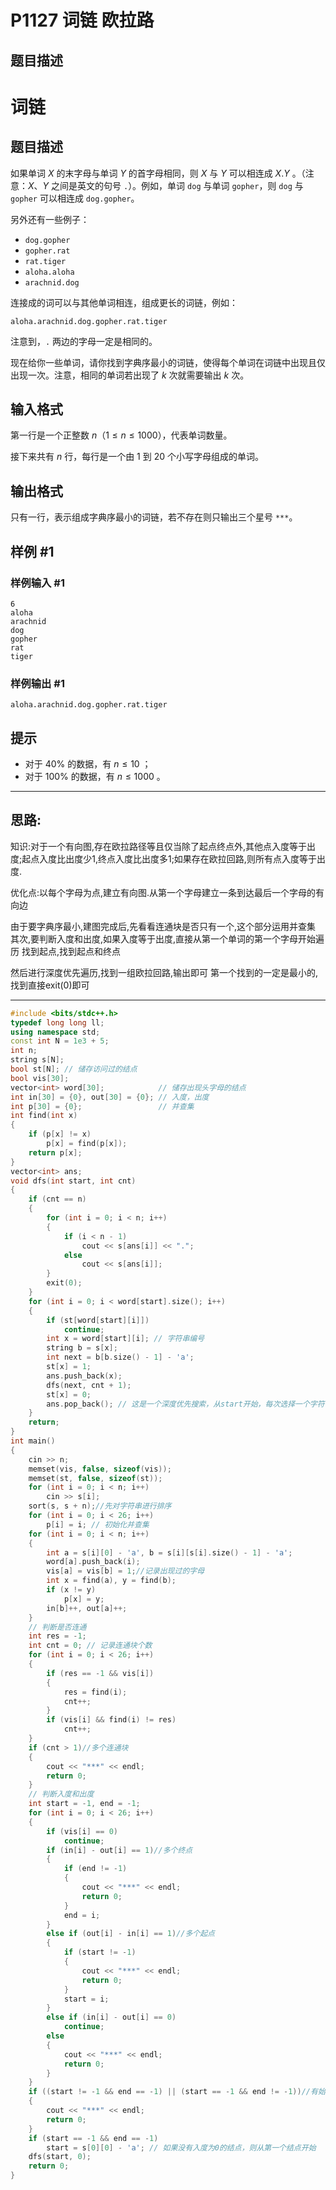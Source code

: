 # P1127 词链 欧拉路

## 题目描述
# 词链

## 题目描述

如果单词 $X$ 的末字母与单词 $Y$ 的首字母相同，则 $X$ 与 $Y$ 可以相连成 $X.Y$ 。（注意：$X$、$Y$ 之间是英文的句号 `.`）。例如，单词 `dog` 与单词 `gopher`，则 `dog` 与 `gopher` 可以相连成 `dog.gopher`。

另外还有一些例子：
- `dog.gopher`
- `gopher.rat`
- `rat.tiger`
- `aloha.aloha`
- `arachnid.dog`

连接成的词可以与其他单词相连，组成更长的词链，例如：

`aloha.arachnid.dog.gopher.rat.tiger`

注意到，`.` 两边的字母一定是相同的。

现在给你一些单词，请你找到字典序最小的词链，使得每个单词在词链中出现且仅出现一次。注意，相同的单词若出现了 $k$ 次就需要输出 $k$ 次。

## 输入格式

第一行是一个正整数 $n$（$1 \le n \le 1000$），代表单词数量。

接下来共有 $n$ 行，每行是一个由 $1$ 到 $20$ 个小写字母组成的单词。

## 输出格式

只有一行，表示组成字典序最小的词链，若不存在则只输出三个星号 `***`。

## 样例 #1

### 样例输入 #1

```
6
aloha
arachnid
dog
gopher
rat
tiger
```

### 样例输出 #1

```
aloha.arachnid.dog.gopher.rat.tiger
```

## 提示

- 对于 $40\%$ 的数据，有 $n \leq 10$ ；
- 对于 $100\%$ 的数据，有 $n \leq 1000$ 。

---
## 思路:
知识:对于一个有向图,存在欧拉路径等且仅当除了起点终点外,其他点入度等于出度;起点入度比出度少1,终点入度比出度多1;如果存在欧拉回路,则所有点入度等于出度.

优化点:以每个字母为点,建立有向图.从第一个字母建立一条到达最后一个字母的有向边

由于要字典序最小,建图完成后,先看看连通块是否只有一个,这个部分运用并查集
其次,要判断入度和出度,如果入度等于出度,直接从第一个单词的第一个字母开始遍历
找到起点,找到起点和终点

然后进行深度优先遍历,找到一组欧拉回路,输出即可
第一个找到的一定是最小的,找到直接exit(0)即可


---

```cpp
#include <bits/stdc++.h>
typedef long long ll;
using namespace std;
const int N = 1e3 + 5;
int n;
string s[N];
bool st[N]; // 储存访问过的结点
bool vis[30];
vector<int> word[30];            // 储存出现头字母的结点
int in[30] = {0}, out[30] = {0}; // 入度，出度
int p[30] = {0};                 // 并查集
int find(int x)
{
    if (p[x] != x)
        p[x] = find(p[x]);
    return p[x];
}
vector<int> ans;
void dfs(int start, int cnt)
{
    if (cnt == n)
    {
        for (int i = 0; i < n; i++)
        {
            if (i < n - 1)
                cout << s[ans[i]] << ".";
            else
                cout << s[ans[i]];
        }
        exit(0);
    }
    for (int i = 0; i < word[start].size(); i++)
    {
        if (st[word[start][i]])
            continue;
        int x = word[start][i]; // 字符串编号
        string b = s[x];
        int next = b[b.size() - 1] - 'a';
        st[x] = 1;
        ans.push_back(x);
        dfs(next, cnt + 1);
        st[x] = 0;
        ans.pop_back(); // 这是一个深度优先搜索，从start开始，每次选择一个字符串，然后递归到下一个字符串，直到所有字符串都被访问过。
    }
    return;
}
int main()
{
    cin >> n;
    memset(vis, false, sizeof(vis));
    memset(st, false, sizeof(st));
    for (int i = 0; i < n; i++)
        cin >> s[i];
    sort(s, s + n);//先对字符串进行排序
    for (int i = 0; i < 26; i++)
        p[i] = i; // 初始化并查集
    for (int i = 0; i < n; i++)
    {
        int a = s[i][0] - 'a', b = s[i][s[i].size() - 1] - 'a';
        word[a].push_back(i);
        vis[a] = vis[b] = 1;//记录出现过的字母
        int x = find(a), y = find(b);
        if (x != y)
            p[x] = y;
        in[b]++, out[a]++;
    }
    // 判断是否连通
    int res = -1;
    int cnt = 0; // 记录连通块个数
    for (int i = 0; i < 26; i++)
    {
        if (res == -1 && vis[i])
        {
            res = find(i);
            cnt++;
        }
        if (vis[i] && find(i) != res)
            cnt++;
    }
    if (cnt > 1)//多个连通块
    {
        cout << "***" << endl;
        return 0;
    }
    // 判断入度和出度
    int start = -1, end = -1;
    for (int i = 0; i < 26; i++)
    {
        if (vis[i] == 0)
            continue;
        if (in[i] - out[i] == 1)//多个终点
        {
            if (end != -1)
            {
                cout << "***" << endl;
                return 0;
            }
            end = i;
        }
        else if (out[i] - in[i] == 1)//多个起点
        {
            if (start != -1)
            {
                cout << "***" << endl;
                return 0;
            }
            start = i;
        }
        else if (in[i] - out[i] == 0)
            continue;
        else
        {
            cout << "***" << endl;
            return 0;
        }
    }
    if ((start != -1 && end == -1) || (start == -1 && end != -1))//有始无终和有终无始的情况
    {
        cout << "***" << endl;
        return 0;
    }
    if (start == -1 && end == -1)
        start = s[0][0] - 'a'; // 如果没有入度为0的结点，则从第一个结点开始
    dfs(start, 0);
    return 0;
}